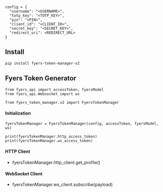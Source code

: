 ```
config = {
  "username": "<USERNAME>",
  "totp_key": "<TOTP_KEY>",
  "pin": "<PIN>",
  "client_id": "<CLIENT_ID>",
  "secret_key": "<SECRET_KEY>",
  "redirect_uri": <REDIRECT_URL>
}
```

## Install

```
pip install fyers-token-manager-v2
```

## Fyers Token Generator

```
from fyers_api import accessToken, fyersModel
from fyers_api.Websocket import ws

from fyers_token_manager.v2 import FyersTokenManager
```

#### Initialization

```
fyersTokenManager = FyersTokenManager(config, accessToken, fyersModel, ws)

print(fyersTokenManager.http_access_token)
print(fyersTokenManager.ws_access_token)
```

#### HTTP Client

- fyersTokenManager.http_client.get_profile()

#### WebSocket Client

- fyersTokenManager.ws_client.subscribe(payload)
